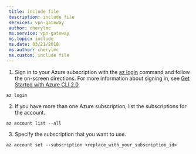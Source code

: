 ```yaml
---
 title: include file
 description: include file
 services: vpn-gateway
 author: cherylmc
 ms.service: vpn-gateway
 ms.topic: include
 ms.date: 03/21/2018
 ms.author: cherylmc
 ms.custom: include file
---
```

1. Sign in to your Azure subscription with the [az login](/cli/azure/#login) command and follow the on-screen directions. For more information about signing in, see [Get Started with Azure CLI 2.0](/cli/azure/get-started-with-azure-cli).

  ```azurecli
  az login
  ```
2. If you have more than one Azure subscription, list the subscriptions for the account.

  ```azurecli
  az account list --all
  ```
3. Specify the subscription that you want to use.

  ```azurecli
  az account set --subscription <replace_with_your_subscription_id>
  ```